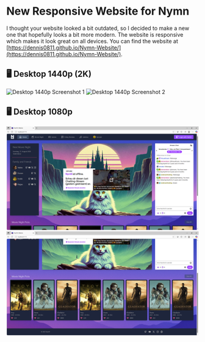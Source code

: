 # New Responsive Website for Nymn

I thought your website looked a bit outdated, so I decided to make a new one that hopefully looks a bit more modern.
The website is responsive which makes it look great on all devices.
You can find the website at [https://dennis0811.github.io/Nymn-Website/](https://dennis0811.github.io/Nymn-Website/).

## 🖥️ Desktop 1440p (2K)

![Desktop 1440p Screenshot 1](/public/screenshot-1440p.PNG)
![Desktop 1440p Screenshot 2](/public/screenshot-2-1440p.PNG)

## 🖥️ Desktop 1080p

![Desktop 1440p Screenshot 1](/public/screenshot-1080p.PNG)
![Desktop 1440p Screenshot 2](/public/screenshot-2-1080p.PNG)
